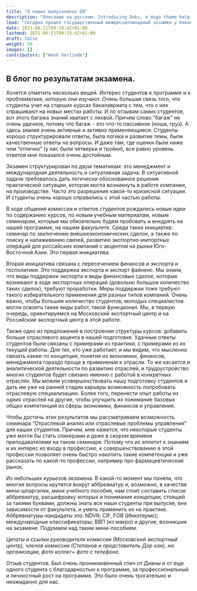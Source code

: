 ```yaml
---
title: "О наших выпускниках EN"
description: "Описание на русском. Introducing Doks, a Hugo theme helping you build modern documentation websites that are secure, fast, and SEO-ready — by default."
lead: "Сегодня прошел государственный междисциплинарный экзамен у бакалавров направления “Менеджмент” программа “Управление внешнеэкономической деятельностью”. Нас очень поразил и порадовал уровень ответов студентов. Не везде нам удалось заслушать полностью расширенные ответы. Многие студенты хотели рассказать больше, чем мы были готовы услышать. Надеемся на столь же обширные, структурированные и, главное, самостоятельные ответы на защите курсовых работ, выпускной квалификационной работы (ВКР)."
date: 2021-06-21T09:19:42+01:00
lastmod: 2021-06-21T09:19:42+01:00
draft: false
weight: 50
images: []
contributors: ["Henk Verlinde"]
---
```


## В блог по результатам экзамена.

Хочется отметить несколько вещей. Интерес студентов к программе и к проблематике, которую они изучают. Очень большая связь того, что студенты учат на старших курсах бакалавриата с тем, что с них спрашивают на новых местах работы. И по отзывам самих студентов, вот этого багажа знаний хватает с лихвой. Причем слово “багаж” не очень удачное, потому что багаж - это что-то пассивное (ноша, груз). А здесь знания очень активные и активно применяющиеся. Студенты хорошо структурировали ответы, была логика и развитие темы, были качественные ответы на вопросы. И даже там, где оценки были ниже чем “отлично” (у нас были четверки и тройки), все равно уровень ответов мне показался очень достойным.

Экзамен структурирован по двум тематикам: это менеджмент и международная деятельность и ситуативная задача. В ситуативной задаче требовалось дать логически обоснованное решение практической ситуации, которая могла возникнуть в работе компании, на производстве. Часто это разрешение какой-то кризисной ситуации. И студенты очень хорошо справились с этой частью работы.

В ходе общения комиссии и ответов студентов рождались новые идеи по содержанию курсов, по новым учебным материалам, новым семинарам, которые мы обязательно будем пробовать и внедрять на нашей программе, на нашем факультете. Среди таких инициатив: семинар по заключению внешнеэкономических сделок, а также по поиску и налаживанию связей, развитию экспортно-импортных операций для российских компаний с акцентом на рынки Юго-Восточной Азии. Это первая инициатива.

Вторая инициатива связана с пересечением финансов и экспорта и госполитики. Это поддержка экспорта и экспорт файненс. Мы знаем, что виды поддержки экспорта и виды финансовых сделок, которые возникают в ходе экспортных операций (довольно большое количество таких сделок), требуют проработки. Меры поддержки тоже требуют такого избирательного применения для разных типов компаний. Очень важно, чтобы большее количество студентов, молодых специалистов могли освоить такие виды работ, такой функционал. Мы, в первую очередь, ориентируемся на Московский экспортный центр и на Российский экспортный центр в этой работе.

Также одно из предложений в построении структуры курсов: добавить больше отраслевого акцента в нашей подготовке. Удачные ответы студентов были связаны с примерами из практики, с примерами из их текущей работы. Для тех, кто уже работает, и мы видим, что мысленно связать какие-то концепции, понятия из экономики, финансов, менеджмента гораздо проще в применении к отрасли. То же касается и аналитической деятельности по развитию отраслей, и трудоустройство многих студентов будет связано именно с работой в конкретных отраслях. Мы можем усовершенствовать нашу подготовку студентов и дать им уже на ранней стадии карьеры возможность попробовать отраслевую специализацию. Более того, перенести опыт работы из одних отраслей на другие, чтобы улучшить их понимание базовых общих компетенций из сферы экономики, финансов и управления.

Чтобы достичь этих результатов мы рассматриваем возможность семинара “Отраслевой анализ или отраслевые проблемы управления” для наших студентов. Причем, мне кажется, что некоторые студенты уже могли бы стать спикерами и даже в скором времени преподавателями на таком семинаре. Потому что их аппетит к знаниям и их интерес ко входу в профессию, к совершенствованию в этой профессии позволяет очень быстро накопить такие компетенции и уже рассказать по какой-то профессии, например про фармацевтический рынок.

Из небольших курьезов экзамена. В какой-то момент мы поняли, что многие вопросы крутятся вокруг аббревиатур и, возможно, в качестве мини-шпаргалки, мини учебного пособия, нам стоит составить список аббревиатур, расшифровку которых и понимание концепции, стоящей за такими буквами, должны знать все наши студенты при выпуске, вне зависимости от факультета, и уметь применить их на практике. Аббревиатуры-кандидаты это: NDVR; CIF, FOB (Инкотермс); международные классификаторы; ВВП (из макро) и другие, возникшие на экзамене. Подумаем над таким мини-пособием.

_Цитаты и ссылки руководителя комиссии (Московский экспортный центр), членов комиссии (Степанов и представитель Дор хан), на организации, фото коллег+ фото с телефона._

Отзыв студентов. Был очень проникновенный спич от Дианы и от еще одного студента с благодарностью к программе, за профессиональный и личностный рост на программе. Это было очень трогательно и неожиданно для нас.
